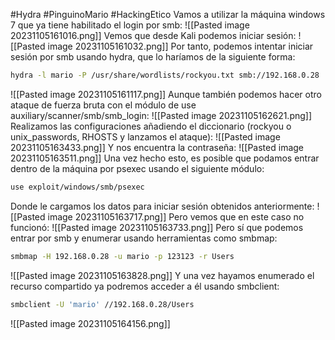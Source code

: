 #Hydra #PinguinoMario #HackingEtico 
Vamos a utilizar la máquina windows 7 que ya tiene habilitado el login por smb:
![[Pasted image 20231105161016.png]]
Vemos que desde Kali podemos iniciar sesión:
![[Pasted image 20231105161032.png]]
Por tanto, podemos intentar iniciar sesión por smb usando hydra, que lo haríamos de la siguiente forma:
```bash
hydra -l mario -P /usr/share/wordlists/rockyou.txt smb://192.168.0.28
```
![[Pasted image 20231105161117.png]]
Aunque también podemos hacer otro ataque de fuerza bruta con el módulo de use auxiliary/scanner/smb/smb_login:
![[Pasted image 20231105162621.png]]
Realizamos las configuraciones añadiendo el diccionario (rockyou o unix_passwords, RHOSTS y lanzamos el ataque):
![[Pasted image 20231105163433.png]]
Y nos encuentra la contraseña:
![[Pasted image 20231105163511.png]]
Una vez hecho esto, es posible que podamos entrar dentro de la máquina por psexec usando el siguiente módulo:
```bash
use exploit/windows/smb/psexec
```
Donde le cargamos los datos para iniciar sesión obtenidos anteriormente:
![[Pasted image 20231105163717.png]]
Pero vemos que en este caso no funcionó:
![[Pasted image 20231105163733.png]]
Pero sí que podemos entrar por smb y enumerar usando herramientas como smbmap:
```bash
smbmap -H 192.168.0.28 -u mario -p 123123 -r Users
```
![[Pasted image 20231105163828.png]]
Y una vez hayamos enumerado el recurso compartido ya podremos acceder a él usando smbclient:
```bash
smbclient -U 'mario' //192.168.0.28/Users
```
![[Pasted image 20231105164156.png]]
